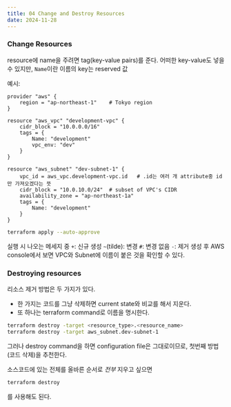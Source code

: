 ```yaml
---
title: 04 Change and Destroy Resources
date: 2024-11-28
---
```

### Change Resources
resource에 name을 주려면 tag(key-value pairs)를 준다.
어떠한 key-value도 넣을 수 있지만, `Name`이란 이름의 key는 reserved 값


예시:
```hcl ln:true
provider "aws" {
	region = "ap-northeast-1"    # Tokyo region
}

resource "aws_vpc" "development-vpc" {
	cidr_block = "10.0.0.0/16"
	tags = {
		Name: "development"
		vpc_env: "dev"
	}
}

resource "aws_subnet" "dev-subnet-1" {
	vpc_id = aws_vpc.development-vpc.id   # .id는 여러 개 attribute중 id만 가져오겠다는 뜻
	cidr_block = "10.0.10.0/24"  # subset of VPC's CIDR
	availability_zone = "ap-northeast-1a"
	tags = {
		Name: "development"
	}
}
```

```sh
terraform apply --auto-approve
```

실행 시 나오는 메세지 중 
`+`: 신규 생성
`~`(tilde): 변경
`#`: 변경 없음
`-`: 제거
생성 후 AWS console에서 보면 VPC와 Subnet에 이름이 붙은 것을 확인할 수 있다.

### Destroying resources
리소스 제거 방법은 두 가지가 있다.
- 한 가지는 코드를 그냥 삭제하면 current state와 비교를 해서 지운다.
- 또 하나는 terraform command로 이름을 명시한다.

```sh
terraform destroy -target <resource_type>.<resource_name>
terraform destroy -target aws_subnet.dev-subnet-1
```

그러나 destroy command을 하면 configuration file은 그대로이므로, 첫번째 방법(코드 삭제)을 추천한다.

소스코드에 있는 전체를 올바른 순서로 *전부* 지우고 싶으면
```sh
terraform destroy
```

를 사용해도 된다.


